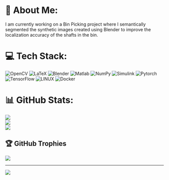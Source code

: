 # 💫 About Me:
I am currently working on a Bin Picking project where I semantically segmented the synthetic images created using Blender to improve the localization accuracy of the shafts in the bin. <br>


# 💻 Tech Stack:
![OpenCV](https://img.shields.io/badge/python-3670A0?style=for-the-badge&logo=Opencv&logoColor=ffdd54) ![LaTeX](https://img.shields.io/badge/latex-%23008080.svg?style=for-the-badge&logo=latex&logoColor=white) ![Blender](https://img.shields.io/badge/Blender-%2300599C.svg?style=for-the-badge&logo=c%2B%2B&logoColor=white) ![Matlab](https://img.shields.io/badge/Matlab-%23D00000.svg?style=for-the-badge&logo=Keras&logoColor=white) ![NumPy](https://img.shields.io/badge/numpy-%23013243.svg?style=for-the-badge&logo=numpy&logoColor=white) ![Simulink](https://img.shields.io/badge/Simulink-%23EE4C2C.svg?style=for-the-badge&logo=PyTorch&logoColor=white) ![Pytorch](https://img.shields.io/badge/pytorch-%23F7931E.svg?style=for-the-badge&logo=scikit-learn&logoColor=white) ![TensorFlow](https://img.shields.io/badge/TensorFlow-%23FF6F00.svg?style=for-the-badge&logo=TensorFlow&logoColor=white) ![LINUX](https://img.shields.io/badge/Linux-FCC624?style=for-the-badge&logo=linux&logoColor=black) ![Docker](https://img.shields.io/badge/docker-%230db7ed.svg?style=for-the-badge&logo=docker&logoColor=white)
# 📊 GitHub Stats:
![](https://github-readme-stats.vercel.app/api?username=Abhiramrkrishna&theme=dark&hide_border=false&include_all_commits=false&count_private=false)<br/>
![](https://github-readme-streak-stats.herokuapp.com/?user=Abhiramrkrishna&theme=dark&hide_border=false)<br/>
![](https://github-readme-stats.vercel.app/api/top-langs/?username=Abhiramrkrishna&theme=dark&hide_border=false&include_all_commits=false&count_private=false&layout=compact)

## 🏆 GitHub Trophies
![](https://github-profile-trophy.vercel.app/?username=Abhiramrkrishna&theme=radical&no-frame=false&no-bg=true&margin-w=4)

---
[![](https://visitcount.itsvg.in/api?id=Abhiramrkrishna&icon=0&color=0)](https://visitcount.itsvg.in)

<!-- Proudly created with GPRM ( https://gprm.itsvg.in ) -->
